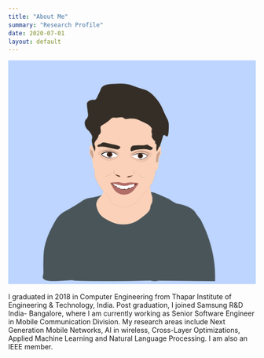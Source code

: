 ```yaml
---
title: "About Me"
summary: "Research Profile"
date: 2020-07-01
layout: default
---
```


<img id="profile-img" src="assets/images/gaurav.png" />

I graduated in 2018 in Computer Engineering from Thapar Institute of Engineering & Technology, India. Post  graduation, I joined Samsung R&D India- Bangalore, where I am currently working as Senior Software Engineer in Mobile Communication Division. My research areas include Next Generation Mobile Networks, AI in wireless, Cross-Layer Optimizations, Applied Machine Learning and Natural Language Processing. I am also an IEEE member.
